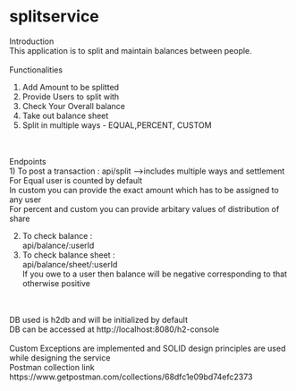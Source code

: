 # splitservice
Introduction<br/>
This application is to split and maintain balances between people.
<br/>
<br/>
Functionalities<br/>
1) Add Amount to be splitted<br/>
2) Provide Users to split with<br/>
3) Check Your Overall balance<br/>
4) Take out balance sheet<br/>
5) Split in multiple ways - EQUAL,PERCENT, CUSTOM<br/>
<br/>
<br/>
Endpoints<br/>
1) To post a transaction : 
    api/split -->includes multiple ways and settlement<br/>
    For Equal user is counted by default<br />
    In custom you can provide the exact amount which has to be assigned to any user<br />
    For percent and custom you can provide arbitary values of distribution of share <br />
    
2) To check balance :<br/>
    api/balance/:userId<br/>
3) To check balance sheet :<br/>
    api/balance/sheet/:userId<br/>
    If you owe to a user then balance will be negative corresponding to that otherwise positive
<br/>
<br/>
DB used is h2db and will be initialized by default<br/>
DB can be accessed at http://localhost:8080/h2-console
<br/>
<br/>
Custom Exceptions are implemented and SOLID design principles are used while designing the service<br/>
Postman collection link https://www.getpostman.com/collections/68dfc1e09bd74efc2373
